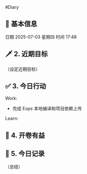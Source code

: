 #Diary 
## 🔞 基本信息
日期 2025-07-03 星期四
时间 17:48

## 🗡 2. 近期目标
（设定近期目标）

## ✅ 3. 今日行动
Work:
* 完成 Eops 本地编译和项目依赖上传

Learn:

## 📘 4. 开卷有益

## 📝 5. 今日记录
（总结）
